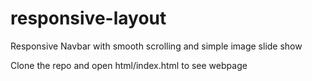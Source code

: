 # responsive-layout
Responsive Navbar with smooth scrolling and simple image slide show

Clone the repo and open html/index.html to see webpage
